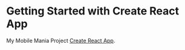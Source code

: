 # Getting Started with Create React App

My Mobile Mania Project [Create React App](https://meal-db-auth-fa5c5.web.app).



